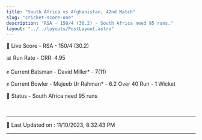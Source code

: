 ```yaml
---
title: "South Africa vs Afghanistan, 42nd Match"
slug: "cricket-score-one"
description: "RSA - 150/4 (30.2) - South Africa need 95 runs."
layout: "../../layouts/PostLayout.astro"
---
```


🔴 Live Score - RSA - 150/4 (30.2)  

📊 Run Rate - CRR: 4.95  

✊ Current Batsman - David Miller* - 7(11)  

✊ Current Bowler - Mujeeb Ur Rahman* - 6.2 Over 40 Run - 1 Wicket  

📑 Status - South Africa need 95 runs

<br />

***

📝 Last Updated on : 11/10/2023, 8:32:43 PM

***

